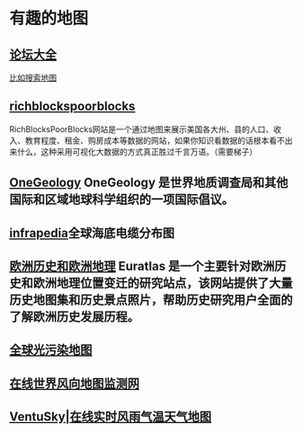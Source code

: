 # 有趣的地图
## [论坛大全](http://www.scyky.com/)
[比如搜索地图](http://www.scyky.com/plus/search.php?kwtype=0&searchtype=titlekeyword&q=%E5%9C%B0%E5%9B%BE)
## [richblockspoorblocks](https://richblockspoorblocks.com/)
RichBlocksPoorBlocks网站是一个通过地图来展示美国各大州、县的人口、收入、教育程度、租金、购房成本等数据的网站，如果你知识看数据的话根本看不出来什么，这种采用可视化大数据的方式真正胜过千言万语。（需要梯子）
## [OneGeology](http://portal.onegeology.org/OnegeologyGlobal/) OneGeology 是世界地质调查局和其他国际和区域地球科学组织的一项国际倡议。
## [infrapedia](https://www.infrapedia.com/)全球海底电缆分布图
## [欧洲历史和欧洲地理](https://euratlas.com/) Euratlas 是一个主要针对欧洲历史和欧洲地理位置变迁的研究站点，该网站提供了大量历史地图集和历史景点照片，帮助历史研究用户全面的了解欧洲历史发展历程。
## [全球光污染地图](https://www.lightpollutionmap.info/)
## [在线世界风向地图监测网](https://www.windy.com/)
## [VentuSky|在线实时风雨气温天气地图](https://www.ventusky.com/)